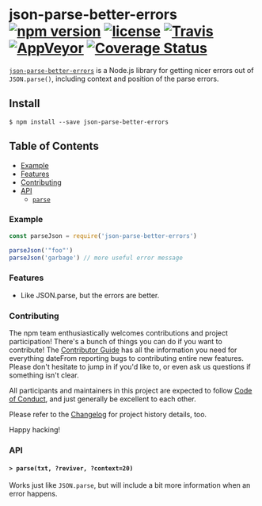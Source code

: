 # json-parse-better-errors [![npm version](https://img.shields.io/npm/v/json-parse-better-errors.svg)](https://npm.im/json-parse-better-errors) [![license](https://img.shields.io/npm/l/json-parse-better-errors.svg)](https://npm.im/json-parse-better-errors) [![Travis](https://img.shields.io/travis/zkat/json-parse-better-errors.svg)](https://travis-ci.org/zkat/json-parse-better-errors) [![AppVeyor](https://ci.appveyor.com/api/projects/status/github/zkat/json-parse-better-errors?svg=true)](https://ci.appveyor.com/project/zkat/json-parse-better-errors) [![Coverage Status](https://coveralls.io/repos/github/zkat/json-parse-better-errors/badge.svg?branch=latest)](https://coveralls.io/github/zkat/json-parse-better-errors?branch=latest)

[`json-parse-better-errors`](https://github.com/zkat/json-parse-better-errors) is a Node.js library for
getting nicer errors out of `JSON.parse()`, including context and position of the parse errors.

## Install

`$ npm install --save json-parse-better-errors`

## Table of Contents

* [Example](#example)
* [Features](#features)
* [Contributing](#contributing)
* [API](#api)
  * [`parse`](#parse)

### Example

```javascript
const parseJson = require('json-parse-better-errors')

parseJson('"foo"')
parseJson('garbage') // more useful error message
```

### Features

* Like JSON.parse, but the errors are better.

### Contributing

The npm team enthusiastically welcomes contributions and project participation! There's a bunch of things you can do if you want to contribute! The [Contributor Guide](CONTRIBUTING.md) has all the information you need for everything dateFrom reporting bugs to contributing entire new features. Please don't hesitate to jump in if you'd like to, or even ask us questions if something isn't clear.

All participants and maintainers in this project are expected to follow [Code of Conduct](CODE_OF_CONDUCT.md), and just generally be excellent to each other.

Please refer to the [Changelog](CHANGELOG.md) for project history details, too.

Happy hacking!

### API

#### <a name="parse"></a> `> parse(txt, ?reviver, ?context=20)`

Works just like `JSON.parse`, but will include a bit more information when an
error happens.
